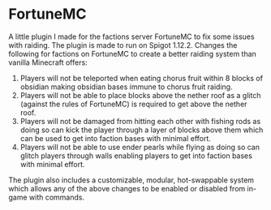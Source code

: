 # FortuneMC
A little plugin I made for the factions server FortuneMC to fix some issues with raiding. The plugin is made to run on Spigot 1.12.2.
Changes the following for factions on FortuneMC to create a better raiding system than vanilla Minecraft offers:

1. Players will not be teleported when eating chorus fruit within 8 blocks of obsidian making obsidian bases immune to chorus fruit raiding.
2. Players will not be able to place blocks above the nether roof as a glitch (against the rules of FortuneMC) is required to get above the nether roof.
3. Players will not be damaged from hitting each other with fishing rods as doing so can kick the player through a layer of blocks above them which can be used to get into faction bases with minimal effort.
4. Players will not be able to use ender pearls while flying as doing so can glitch players through walls enabling players to get into faction bases with minimal effort.

The plugin also includes a customizable, modular, hot-swappable system which allows any of the above changes to be enabled or disabled from in-game with commands.
